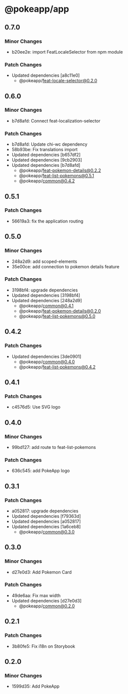 # @pokeapp/app

## 0.7.0

### Minor Changes

- b20ee2e: import FeatLocaleSelector from npm module

### Patch Changes

- Updated dependencies [a8c11e0]
  - @pokeapp/feat-locale-selector@0.2.0

## 0.6.0

### Minor Changes

- b7d8afd: Connect feat-localization-selector

### Patch Changes

- b7d8afd: Update chi-wc dependency
- 58b93be: Fix translations import
- Updated dependencies [b657df2]
- Updated dependencies [9cb2903]
- Updated dependencies [b7d8afd]
  - @pokeapp/feat-pokemon-details@0.2.2
  - @pokeapp/feat-list-pokemons@0.5.1
  - @pokeapp/common@0.4.2

## 0.5.1

### Patch Changes

- 56619a3: fix the application routing

## 0.5.0

### Minor Changes

- 248a2d9: add scoped-elements
- 35e00ce: add connection to pokemon details feature

### Patch Changes

- 3198bf4: upgrade dependencies
- Updated dependencies [3198bf4]
- Updated dependencies [248a2d9]
  - @pokeapp/common@0.4.1
  - @pokeapp/feat-pokemon-details@0.2.0
  - @pokeapp/feat-list-pokemons@0.5.0

## 0.4.2

### Patch Changes

- Updated dependencies [3de0901]
  - @pokeapp/common@0.4.0
  - @pokeapp/feat-list-pokemons@0.4.2

## 0.4.1

### Patch Changes

- c4576d5: Use SVG logo

## 0.4.0

### Minor Changes

- 99bd127: add route to feat-list-pokemons

### Patch Changes

- 636c545: add PokeApp logo

## 0.3.1

### Patch Changes

- a052817: upgrade dependencies
- Updated dependencies [f79363d]
- Updated dependencies [a052817]
- Updated dependencies [1a6ceb8]
  - @pokeapp/common@0.3.0

## 0.3.0

### Minor Changes

- d27e0d3: Add Pokemon Card

### Patch Changes

- 49de6aa: Fix max width
- Updated dependencies [d27e0d3]
  - @pokeapp/common@0.2.0

## 0.2.1

### Patch Changes

- 3b80fe5: Fix i18n on Storybook

## 0.2.0

### Minor Changes

- 1599d35: Add PokeApp
